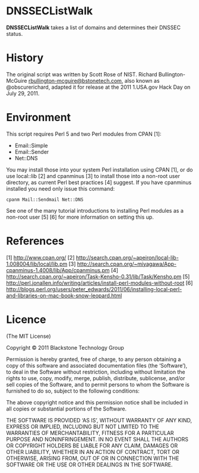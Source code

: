DNSSECListWalk
==============

**DNSSECListWalk** takes a list of domains and determines their DNSSEC status.

History
=======

The original script was written by Scott Rose of NIST.
Richard Bullington-McGuire <rbullington-mcguire@bstonetech.com>, 
also known as @obscurerichard, adapted it for release at the 2011 1.USA.gov
Hack Day on July 29, 2011.

Environment
===========

This script requires Perl 5 and two Perl modules from CPAN [1]: 

* Email::Simple
* Email::Sender
* Net::DNS

You may install those into your system Perl installation using CPAN [1], or do use
local::lib [2] and cpanminus [3] to install those into a non-root user
directory, as current Perl best practices [4] suggest. If you have cpanminus
installed you need only issue this command:

    cpanm Mail::Sendmail Net::DNS

See one of the many tutorial introductions to installing Perl modules as
a non-root user [5] [6] for more information on setting this up.

References
==========

  [1] http://www.cpan.org/
  [2] http://search.cpan.org/~apeiron/local-lib-1.008004/lib/local/lib.pm
  [3] http://search.cpan.org/~miyagawa/App-cpanminus-1.4008/lib/App/cpanminus.pm
  [4] http://search.cpan.org/~apeiron/Task-Kensho-0.31/lib/Task/Kensho.pm
  [5] http://perl.jonallen.info/writing/articles/install-perl-modules-without-root
  [6] http://blogs.perl.org/users/peter_edwards/2011/06/installing-local-perl-and-libraries-on-mac-book-snow-leopard.html


Licence
=======

(The MIT License)

Copyright © 2011 Blackstone Technology Group

Permission is hereby granted, free of charge, to any person obtaining a copy of
this software and associated documentation files (the ‘Software’), to deal in
the Software without restriction, including without limitation the rights to
use, copy, modify, merge, publish, distribute, sublicense, and/or sell copies of
the Software, and to permit persons to whom the Software is furnished to do so,
subject to the following conditions:

The above copyright notice and this permission notice shall be included in all
copies or substantial portions of the Software.

THE SOFTWARE IS PROVIDED ‘AS IS’, WITHOUT WARRANTY OF ANY KIND, EXPRESS OR
IMPLIED, INCLUDING BUT NOT LIMITED TO THE WARRANTIES OF MERCHANTABILITY, FITNESS
FOR A PARTICULAR PURPOSE AND NONINFRINGEMENT. IN NO EVENT SHALL THE AUTHORS OR
COPYRIGHT HOLDERS BE LIABLE FOR ANY CLAIM, DAMAGES OR OTHER LIABILITY, WHETHER
IN AN ACTION OF CONTRACT, TORT OR OTHERWISE, ARISING FROM, OUT OF OR IN
CONNECTION WITH THE SOFTWARE OR THE USE OR OTHER DEALINGS IN THE SOFTWARE.
